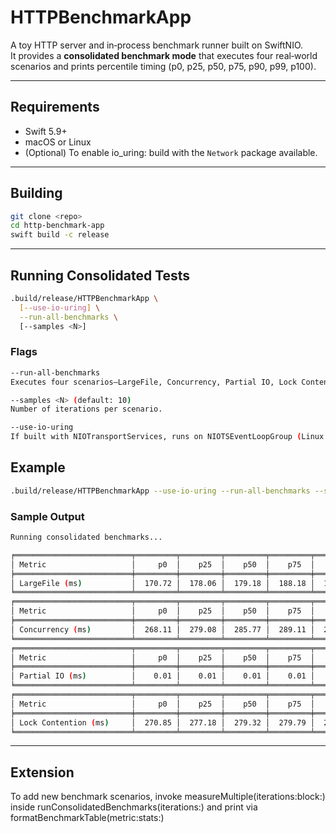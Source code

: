 # HTTPBenchmarkApp

A toy HTTP server and in‑process benchmark runner built on SwiftNIO.  
It provides a **consolidated benchmark mode** that executes four real‑world scenarios and prints percentile timing (p0, p25, p50, p75, p90, p99, p100).

---

## Requirements

- Swift 5.9+  
- macOS or Linux  
- (Optional) To enable io_uring: build with the `Network` package available.

---

## Building

```bash
git clone <repo>
cd http-benchmark-app
swift build -c release
```

---

## Running Consolidated Tests

```bash
.build/release/HTTPBenchmarkApp \
  [--use-io-uring] \
  --run-all-benchmarks \
  [--samples <N>]
```

### Flags

```bash
--run-all-benchmarks
Executes four scenarios—LargeFile, Concurrency, Partial IO, Lock Contention—and prints percentile tables.

--samples <N> (default: 10)
Number of iterations per scenario.

--use-io-uring
If built with NIOTransportServices, runs on NIOTSEventLoopGroup (Linux io_uring).
```
## Example

```bash
.build/release/HTTPBenchmarkApp --use-io-uring --run-all-benchmarks --samples 10
```

### Sample Output

```bash
Running consolidated benchmarks...

╒══════════════════════════╤═════════╤═════════╤═════════╤═════════╤═════════╤═════════╤═════════╤═════════╕
│ Metric                   │     p0  │    p25  │    p50  │    p75  │    p90  │    p99  │   p100  │ Samples │
╞══════════════════════════╪═════════╪═════════╪═════════╪═════════╪═════════╪═════════╪═════════╪═════════╡
│ LargeFile (ms)           │  170.72 │  178.06 │  179.18 │  188.18 │  192.89 │  192.89 │  196.11 │      10 │
╘══════════════════════════╧═════════╧═════════╧═════════╧═════════╧═════════╧═════════╧═════════╧═════════╛
╒══════════════════════════╤═════════╤═════════╤═════════╤═════════╤═════════╤═════════╤═════════╤═════════╕
│ Metric                   │     p0  │    p25  │    p50  │    p75  │    p90  │    p99  │   p100  │ Samples │
╞══════════════════════════╪═════════╪═════════╪═════════╪═════════╪═════════╪═════════╪═════════╪═════════╡
│ Concurrency (ms)         │  268.11 │  279.08 │  285.77 │  289.11 │  292.54 │  292.54 │  294.88 │      10 │
╘══════════════════════════╧═════════╧═════════╧═════════╧═════════╧═════════╧═════════╧═════════╧═════════╛
╒══════════════════════════╤═════════╤═════════╤═════════╤═════════╤═════════╤═════════╤═════════╤═════════╕
│ Metric                   │     p0  │    p25  │    p50  │    p75  │    p90  │    p99  │   p100  │ Samples │
╞══════════════════════════╪═════════╪═════════╪═════════╪═════════╪═════════╪═════════╪═════════╪═════════╡
│ Partial IO (ms)          │    0.01 │    0.01 │    0.01 │    0.01 │    0.02 │    0.02 │    0.24 │      10 │
╘══════════════════════════╧═════════╧═════════╧═════════╧═════════╧═════════╧═════════╧═════════╧═════════╛
╒══════════════════════════╤═════════╤═════════╤═════════╤═════════╤═════════╤═════════╤═════════╤═════════╕
│ Metric                   │     p0  │    p25  │    p50  │    p75  │    p90  │    p99  │   p100  │ Samples │
╞══════════════════════════╪═════════╪═════════╪═════════╪═════════╪═════════╪═════════╪═════════╪═════════╡
│ Lock Contention (ms)     │  270.85 │  277.18 │  279.32 │  279.79 │  288.83 │  288.83 │  295.96 │      10 │
╘══════════════════════════╧═════════╧═════════╧═════════╧═════════╧═════════╧═════════╧═════════╧═════════╛
```

---

## Extension

To add new benchmark scenarios, invoke measureMultiple(iterations:block:) inside runConsolidatedBenchmarks(iterations:) and print via formatBenchmarkTable(metric:stats:)